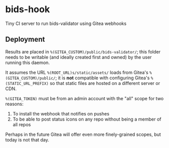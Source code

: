 # bids-hook
Tiny CI server to run bids-validator using Gitea webhooks


## Deployment

Results are placed in `%(GITEA_CUSTOM)/public/bids-validator/`;
this folder needs to be writable (and ideally created first and owned)
by the user running this daemon.

It assumes the URL `%(ROOT_URL)s/static/assets/` loads from
Gitea's `%(GITEA_CUSTOM)/public/`; it is **not** compatible
with configuring Gitea's `%(STATIC_URL_PREFIX)` so that
static files are hosted on a different server or CDN.

`%(GITEA_TOKEN)` must be from an admin account with the "all" scope for two reasons:

1. To install the webhook that notifies on pushes
2. To be able to post status icons on any repo without being a member of all repos

Perhaps in the future Gitea will offer even more finely-grained scopes, but today is not that day.
